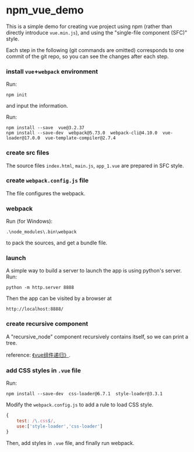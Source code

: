 # npm_vue_demo

This is a simple demo for creating vue project using npm (rather than directly introduce `vue.min.js`), and using the "single-file component (SFC)" style.

Each step in the following (git commands are omitted) corresponds to one commit of the git repo, so you can see the changes after each step.



### install `vue`+`webpack` environment

Run:

```
npm init

```

and input the information.



Run:

```
npm install --save  vue@3.2.37
npm install --save-dev  webpack@5.73.0  webpack-cli@4.10.0  vue-loader@17.0.0  vue-template-compiler@2.7.4

```



### create src files

The source files `index.html`, `main.js`, `app_1.vue` are prepared in SFC style.



### create `webpack.config.js` file

The file configures the webpack.



### webpack

Run (for Windows):

```
.\node_modules\.bin\webpack
```

to pack the sources, and get a bundle file.



### launch

A simple way to build a server to launch the app is using python's server. Run:

```
python -m http.server 8888
```

Then the app can be visited by a browser at

```
http://localhost:8888/
```



### create recursive component

A "recursive_node" component recursively contains itself, so we can print a tree.

reference: [《vue组件递归》](https://blog.csdn.net/yuanwen52/article/details/122930427).



### add CSS styles in `.vue` file

Run:

```
npm install --save-dev  css-loader@6.7.1  style-loader@3.3.1
```



Modify the `webpack.config.js` to add a rule to load CSS style.

```js
{
    test: /\.css$/,
    use:['style-loader','css-loader']
}
```



Then, add styles in `.vue` file, and finally run webpack.



